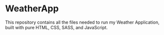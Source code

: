 # WeatherApp
This repository contains all the files needed to run my Weather Application, built with pure HTML, CSS, SASS, and JavaScript.
